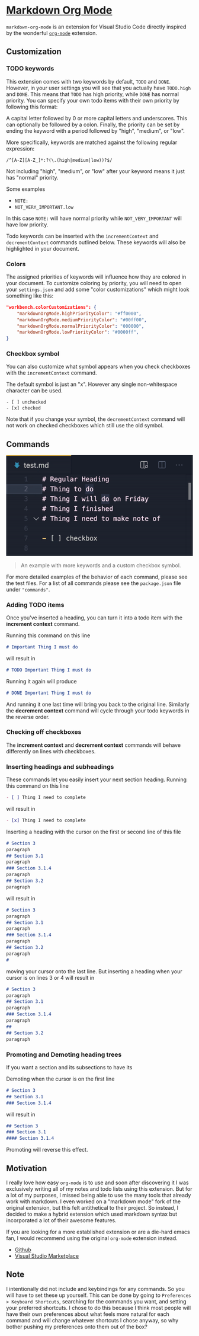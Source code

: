 # [Markdown Org Mode](https://github.com/jessejenks/markdown-org-mode)

`markdown-org-mode` is an extension for Visual Studio Code directly inspired by
the wonderful [`org-mode`](https://marketplace.visualstudio.com/items?itemName=vscode-org-mode.org-mode)
extension.

## Customization
### TODO keywords
This extension comes with two keywords by default, `TODO` and `DONE`. However,
in your user settings you will see that you actually have `TODO.high` and
`DONE`. This means that `TODO` has high priority, while `DONE` has normal
priority. You can specify your own todo items with their own priority by
following this format:

A capital letter followed by 0 or more capital letters and underscores. This can
optionally be followed by a colon. Finally, the priority can be set by ending
the keyword with a period followed by "high", "medium", or "low".

More specifically, keywords are matched against the following regular
expression:
```
/^[A-Z][A-Z_]*:?(\.(high|medium|low))?$/
```

Not including "high", "medium", or "low" after your keyword means it just has
"normal" priority.

Some examples
- `NOTE:`
- `NOT_VERY_IMPORTANT.low`

In this case `NOTE:` will have normal priority while `NOT_VERY_IMPORTANT` will
have low priority.

Todo keywords can be inserted with the `incrementContext` and `decrementContext`
commands outlined below. These keywords will also be highlighted in your
document.

### Colors
The assigned priorities of keywords will influence how they are colored in your
document.
To customize coloring by priority, you will need to open your `settings.json`
and add some "color customizations" which might look something like this:
```json
"workbench.colorCustomizations": {
    "markdownOrgMode.highPriorityColor": "#ff0000",
    "markdownOrgMode.mediumPriorityColor": "#00ff00",
    "markdownOrgMode.normalPriorityColor": "000000",
    "markdownOrgMode.lowPriorityColor": "#0000ff",
}
```

### Checkbox symbol
You can also customize what symbol appears when you check checkboxes with the
`incrementContext` command.

The default symbol is just an "x". However any single non-whitespace character
can be used.

```
- [ ] unchecked
- [x] checked
```

Note that if you change your symbol, the `decrementContext` command will not
work on checked checkboxes which still use the old symbol.

## Commands
![Incrementing Context](./increment-context.gif)
> An example with more keywords and a custom checkbox symbol.

For more detailed examples of the behavior of each command, please see the test
files. For a list of all commands please see the `package.json` file under
`"commands"`.

### Adding TODO items
Once you've inserted a heading, you can turn it into a todo item with the
**increment context** command.

Running this command on this line
```markdown
# Important Thing I must do
```
will result in
```markdown
# TODO Important Thing I must do
```
Running it again will produce
```markdown
# DONE Important Thing I must do
```
And running it one last time will bring you back to the original line. Similarly
the **decrement context** command will cycle through your todo keywords in the
reverse order.

### Checking off checkboxes
The **increment context** and **decrement context** commands will behave
differently on lines with checkboxes.

### Inserting headings and subheadings
These commands let you easily insert your next section heading.
Running this command on this line
```markdown
- [ ] Thing I need to complete
```
will result in
```markdown
- [x] Thing I need to complete
```

Inserting a heading with the cursor on the first or second line of this file
```markdown
# Section 3
paragraph
## Section 3.1
paragraph
### Section 3.1.4
paragraph
## Section 3.2
paragraph
```
will result in
```markdown
# Section 3
paragraph
## Section 3.1
paragraph
### Section 3.1.4
paragraph
## Section 3.2
paragraph
# 
```
moving your cursor onto the last line. But inserting a heading when your cursor
is on lines 3 or 4 will result in
```markdown
# Section 3
paragraph
## Section 3.1
paragraph
### Section 3.1.4
paragraph
## 
## Section 3.2
paragraph
```

### Promoting and Demoting heading trees
If you want a section and its subsections to have its 

Demoting when the cursor is on the first line
```markdown
# Section 3
## Section 3.1
### Section 3.1.4
```
will result in
```markdown
## Section 3
### Section 3.1
#### Section 3.1.4
```
Promoting will reverse this effect.

## Motivation
I really love how easy `org-mode` is to use and soon after discovering it I was
exclusively writing all of my notes and todo lists using this extension. But for
a lot of my purposes, I missed being able to use the many tools that already
work with markdown. I even worked on a "markdown mode" fork of the original
extension, but this felt antithetical to their project. So instead, I decided to
make a hybrid extension which used markdown syntax but incorporated a lot of
their awesome features.

If you are looking for a more established extension or are a die-hard emacs fan,
I would recommend using the original `org-mode` extension instead.
- [Github](https://github.com/vscode-org-mode/vscode-org-mode)
- [Visual Studio Marketplace](https://marketplace.visualstudio.com/items?itemName=vscode-org-mode.org-mode)


## Note
I intentionally did not include and keybindings for any commands. So you will
have to set these up yourself. This can be done by going to `Preferences >
Keyboard Shortcuts`, searching for the commands you want, and setting your
preferred shortcuts. I chose to do this because I think most people will have
their own preferences about what feels more natural for each command and will
change whatever shortcuts I chose anyway, so why bother pushing my preferences
onto them out of the box?